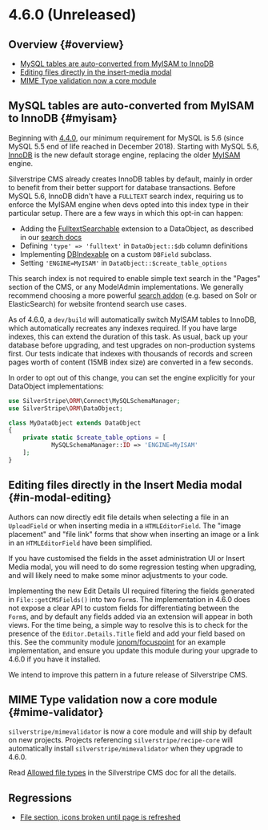 # 4.6.0 (Unreleased)

## Overview {#overview}

 * [MySQL tables are auto-converted from MyISAM to InnoDB](#myisam)
 * [Editing files directly in the insert-media modal](#in-modal-editing)
 * [MIME Type validation now a core module](#mime-validator)

## MySQL tables are auto-converted from MyISAM to InnoDB {#myisam}

Beginning with [4.4.0](https://docs.silverstripe.org/en/4/changelogs/4.4.0/),
our minimum requirement for MySQL is 5.6 (since MySQL 5.5 end of life reached in
December 2018). Starting with MySQL 5.6, [InnoDB](https://dev.mysql.com/doc/refman/5.6/en/innodb-introduction.html)
is the new default storage engine, replacing the older [MyISAM](https://dev.mysql.com/doc/refman/5.6/en/myisam-storage-engine.html)
engine.

Silverstripe CMS already creates InnoDB tables by default, mainly in order to
benefit from their better support for database transactions. Before MySQL 5.6,
InnoDB didn't have a `FULLTEXT` search index, requiring us to enforce the MyISAM
engine when devs opted into this index type in their particular setup. There are
a few ways in which this opt-in can happen:

 * Adding the [FulltextSearchable](https://github.com/silverstripe/silverstripe-framework/blob/4/src/ORM/Search/FulltextSearchable.php)
   extension to a DataObject, as described in our [search docs](https://docs.silverstripe.org/en/4/developer_guides/search/fulltextsearch/)
 * Defining `'type' => 'fulltext'` in `DataObject::$db` column definitions
 * Implementing [DBIndexable](https://github.com/silverstripe/silverstripe-framework/blob/4/src/ORM/FieldType/DBIndexable.php)
   on a custom `DBField` subclass.
 * Setting `'ENGINE=MyISAM'` in `DataObject::$create_table_options`

This search index is not required to enable simple text search in the "Pages"
section of the CMS, or any ModelAdmin implementations. We generally recommend
choosing a more powerful [search addon](https://addons.silverstripe.org/add-ons?search=fulltext&type=&sort=downloads)
(e.g. based on Solr or ElasticSearch) for website frontend search use cases.

As of 4.6.0, a `dev/build` will automatically switch MyISAM tables to InnoDB,
which automatically recreates any indexes required. If you have large indexes,
this can extend the duration of this task. As usual, back up your database
before upgrading, and test upgrades on non-production systems first. Our tests
indicate that indexes with thousands of records and screen pages worth of
content (15MB index size) are converted in a few seconds.

In order to opt out of this change, you can set the engine explicitly for your
DataObject implementations:

```php
use SilverStripe\ORM\Connect\MySQLSchemaManager;
use SilverStripe\ORM\DataObject;

class MyDataObject extends DataObject
{
    private static $create_table_options = [
            MySQLSchemaManager::ID => 'ENGINE=MyISAM'
    ];
}
```

## Editing files directly in the Insert Media modal {#in-modal-editing}

Authors can now directly edit file details when selecting a file in an
`UploadField` or when inserting media in a `HTMLEditorField`. The "image
placement" and "file link" forms that show when inserting an image or a link in
an `HTMLEditorField` have been simplified.

If you have customised the fields in the asset administration UI or Insert Media
modal, you will need to do some regression testing when upgrading, and will
likely need to make some minor adjustments to your code.

Implementing the new Edit Details UI required filtering the fields generated in
`File::getCMSFields()` into two `Form`s. The implementation in 4.6.0 does not
expose a clear API to custom fields for differentiating between the `Form`s, and
by default any fields added via an extension will appear in both views. For the
time being, a simple way to resolve this is to check for the presence of the
`Editor.Details.Title` field and add your field based on this. See the community
module [jonom/focuspoint](https://github.com/jonom/silverstripe-focuspoint/pull/78/files#diff-cc697eb8345aa25a5f88c89d1a87ff6aR27-R34)
for an example implementation, and ensure you update this module during your
upgrade to 4.6.0 if you have it installed.

We intend to improve this pattern in a future release of Silverstripe CMS.

## MIME Type validation now a core module {#mime-validator}

`silverstripe/mimevalidator` is now a core module and will ship by default on
new projects. Projects referencing `silverstripe/recipe-core` will automatically
install `silverstripe/mimevalidator` when they upgrade to 4.6.0.

Read [Allowed file types](Developer_Guides/Files/Allowed_file_types) in the
Silverstripe CMS doc for all the details.


## Regressions

 - [File section, icons broken until page is refreshed](https://github.com/silverstripe/silverstripe-admin/issues/1064)


<!--- Changes below this line will be automatically regenerated -->

<!--- Changes above this line will be automatically regenerated -->

